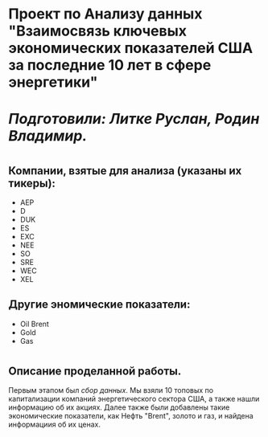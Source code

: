 # Проект по Анализу данных "Взаимосвязь ключевых экономических показателей США за последние 10 лет в сфере энергетики"
#
# _Подготовили: Литке Руслан, Родин Владимир._
#
## Компании, взятые для анализа (указаны их тикеры):
- AEP
- D
- DUK
- ES
- EXC
- NEE
- SO
- SRE 
- WEC
- XEL

## Другие эномические показатели:
- Oil Brent
- Gold
- Gas
#

## Описание проделанной работы.
Первым этапом был _сбор данных_. Мы взяли 10 топовых по капитализации компаний энергетического сектора США, а также нашли информацию об их акциях. Далее также были добавлены такие 
экономические показатели, как Нефть "Brent", золото и газ, и найдена информациия об их ценах.
